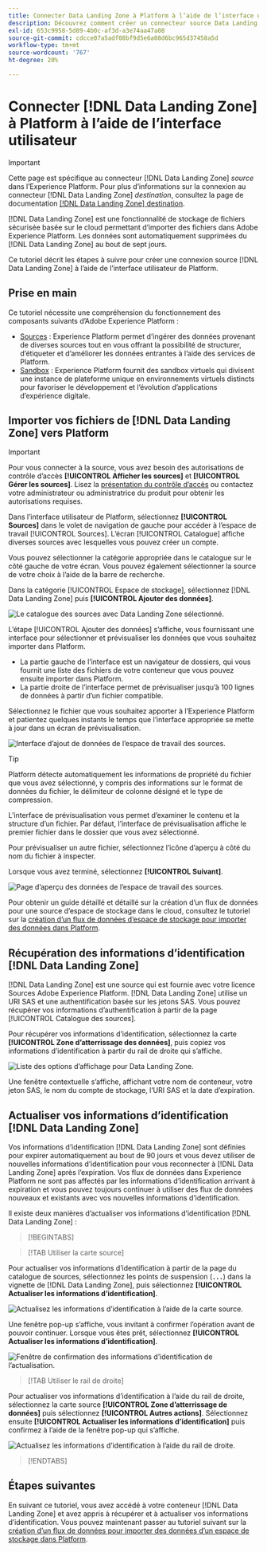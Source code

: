 ```yaml
---
title: Connecter Data Landing Zone à Platform à l’aide de l’interface utilisateur
description: Découvrez comment créer un connecteur source Data Landing Zone à l’aide de l’interface utilisateur de Platform.
exl-id: 653c9958-5d89-4b0c-af3d-a3e74aa47a08
source-git-commit: cdcce07a5adf08bf9d5e6a08d6bc965d37458a5d
workflow-type: tm+mt
source-wordcount: '767'
ht-degree: 20%

---
```


# Connecter [!DNL Data Landing Zone] à Platform à l’aide de l’interface utilisateur

>[!IMPORTANT]
>
>Cette page est spécifique au connecteur [!DNL Data Landing Zone] *source* dans l’Experience Platform. Pour plus d’informations sur la connexion au connecteur [!DNL Data Landing Zone] *destination*, consultez la page de documentation [[!DNL Data Landing Zone] destination](/help/destinations/catalog/cloud-storage/data-landing-zone.md).

[!DNL Data Landing Zone] est une fonctionnalité de stockage de fichiers sécurisée basée sur le cloud permettant d’importer des fichiers dans Adobe Experience Platform. Les données sont automatiquement supprimées du [!DNL Data Landing Zone] au bout de sept jours.

Ce tutoriel décrit les étapes à suivre pour créer une connexion source [!DNL Data Landing Zone] à l’aide de l’interface utilisateur de Platform.

## Prise en main

Ce tutoriel nécessite une compréhension du fonctionnement des composants suivants d’Adobe Experience Platform :

* [Sources](../../../../home.md) : Experience Platform permet d’ingérer des données provenant de diverses sources tout en vous offrant la possibilité de structurer, d’étiqueter et d’améliorer les données entrantes à l’aide des services de Platform.
* [Sandbox](../../../../../sandboxes/home.md) : Experience Platform fournit des sandbox virtuels qui divisent une instance de plateforme unique en environnements virtuels distincts pour favoriser le développement et l’évolution d’applications d’expérience digitale.

## Importer vos fichiers de [!DNL Data Landing Zone] vers Platform

>[!IMPORTANT]
>
> Pour vous connecter à la source, vous avez besoin des autorisations de contrôle d’accès **[!UICONTROL Afficher les sources]** et **[!UICONTROL Gérer les sources]**. Lisez la [présentation du contrôle d’accès](../../../../../access-control/home.md) ou contactez votre administrateur ou administratrice du produit pour obtenir les autorisations requises.

Dans l’interface utilisateur de Platform, sélectionnez **[!UICONTROL Sources]** dans le volet de navigation de gauche pour accéder à l’espace de travail [!UICONTROL Sources]. L’écran [!UICONTROL Catalogue] affiche diverses sources avec lesquelles vous pouvez créer un compte.

Vous pouvez sélectionner la catégorie appropriée dans le catalogue sur le côté gauche de votre écran. Vous pouvez également sélectionner la source de votre choix à l’aide de la barre de recherche.

Dans la catégorie [!UICONTROL Espace de stockage], sélectionnez [!DNL Data Landing Zone] puis **[!UICONTROL Ajouter des données]**.

![Le catalogue des sources avec Data Landing Zone sélectionné.](../../../../images/tutorials/create/dlz/catalog.png)

L’étape [!UICONTROL Ajouter des données] s’affiche, vous fournissant une interface pour sélectionner et prévisualiser les données que vous souhaitez importer dans Platform.

* La partie gauche de l’interface est un navigateur de dossiers, qui vous fournit une liste des fichiers de votre conteneur que vous pouvez ensuite importer dans Platform.
* La partie droite de l’interface permet de prévisualiser jusqu’à 100 lignes de données à partir d’un fichier compatible.

Sélectionnez le fichier que vous souhaitez apporter à l’Experience Platform et patientez quelques instants le temps que l’interface appropriée se mette à jour dans un écran de prévisualisation.

![Interface d’ajout de données de l’espace de travail des sources.](../../../../images/tutorials/create/dlz/add-data.png)

>[!TIP]
>
>Platform détecte automatiquement les informations de propriété du fichier que vous avez sélectionné, y compris des informations sur le format de données du fichier, le délimiteur de colonne désigné et le type de compression.

L’interface de prévisualisation vous permet d’examiner le contenu et la structure d’un fichier. Par défaut, l’interface de prévisualisation affiche le premier fichier dans le dossier que vous avez sélectionné.

Pour prévisualiser un autre fichier, sélectionnez l’icône d’aperçu à côté du nom du fichier à inspecter.

Lorsque vous avez terminé, sélectionnez **[!UICONTROL Suivant]**.

![Page d’aperçu des données de l’espace de travail des sources.](../../../../images/tutorials/create/dlz/file-detection.png)

Pour obtenir un guide détaillé et détaillé sur la création d’un flux de données pour une source d’espace de stockage dans le cloud, consultez le tutoriel sur la [création d’un flux de données d’espace de stockage pour importer des données dans Platform](../../dataflow/batch/cloud-storage.md).

## Récupération des informations d’identification [!DNL Data Landing Zone]

[!DNL Data Landing Zone] est une source qui est fournie avec votre licence Sources Adobe Experience Platform. [!DNL Data Landing Zone] utilise un URI SAS et une authentification basée sur les jetons SAS. Vous pouvez récupérer vos informations d’authentification à partir de la page [!UICONTROL Catalogue des sources].

Pour récupérer vos informations d’identification, sélectionnez la carte **[!UICONTROL Zone d’atterrissage des données]**, puis copiez vos informations d’identification à partir du rail de droite qui s’affiche.

![Liste des options d’affichage pour Data Landing Zone.](../../../../images/tutorials/create/dlz/view-credentials.png)

Une fenêtre contextuelle s’affiche, affichant votre nom de conteneur, votre jeton SAS, le nom du compte de stockage, l’URI SAS et la date d’expiration.

## Actualiser vos informations d’identification [!DNL Data Landing Zone]

Vos informations d’identification [!DNL Data Landing Zone] sont définies pour expirer automatiquement au bout de 90 jours et vous devez utiliser de nouvelles informations d’identification pour vous reconnecter à [!DNL Data Landing Zone] après l’expiration. Vos flux de données dans Experience Platform ne sont pas affectés par les informations d’identification arrivant à expiration et vous pouvez toujours continuer à utiliser des flux de données nouveaux et existants avec vos nouvelles informations d’identification.

Il existe deux manières d’actualiser vos informations d’identification [!DNL Data Landing Zone] :

>[!BEGINTABS]

>[!TAB Utiliser la carte source]

Pour actualiser vos informations d’identification à partir de la page du catalogue de sources, sélectionnez les points de suspension (**`...`**) dans la vignette de [!DNL Data Landing Zone], puis sélectionnez **[!UICONTROL Actualiser les informations d’identification]**.

![Actualisez les informations d’identification à l’aide de la carte source.](../../../../images/tutorials/create/dlz/refresh-with-card.png)

Une fenêtre pop-up s’affiche, vous invitant à confirmer l’opération avant de pouvoir continuer. Lorsque vous êtes prêt, sélectionnez **[!UICONTROL Actualiser les informations d’identification]**.

![Fenêtre de confirmation des informations d’identification de l’actualisation.](../../../../images/tutorials/create/dlz/confirm.png)

>[!TAB Utiliser le rail de droite]

Pour actualiser vos informations d’identification à l’aide du rail de droite, sélectionnez la carte source **[!UICONTROL Zone d’atterrissage de données]** puis sélectionnez **[!UICONTROL Autres actions]**. Sélectionnez ensuite **[!UICONTROL Actualiser les informations d’identification]** puis confirmez à l’aide de la fenêtre pop-up qui s’affiche.

![Actualisez les informations d’identification à l’aide du rail de droite.](../../../../images/tutorials/create/dlz/refresh-with-right-rail.png)

>[!ENDTABS]

## Étapes suivantes

En suivant ce tutoriel, vous avez accédé à votre conteneur [!DNL Data Landing Zone] et avez appris à récupérer et à actualiser vos informations d’identification. Vous pouvez maintenant passer au tutoriel suivant sur la [création d’un flux de données pour importer des données d’un espace de stockage dans Platform](../../dataflow/batch/cloud-storage.md).
